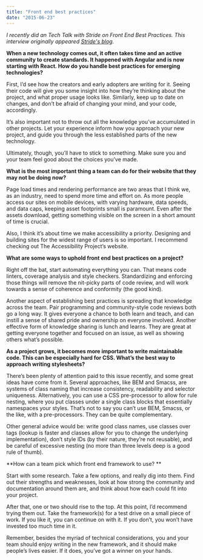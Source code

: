 ```yaml
---
title: "Front end best practices"
date: "2015-06-23"
---
```


_I recently did an Tech Talk with Stride on Front End Best Practices. This interview originally appeared [Stride's blog](http://www.stridenyc.com/blog/2015/6/17/stride-tech-talk-ian-mcnally-on-front-end-best-practices)._

**When a new technology comes out, it often takes time and an active community to create standards. It happened with Angular and is now starting with React. How do you handle best practices for emerging technologies?**

First, I’d see how the creators and early adopters are writing for it. Seeing their code will give you some insight into how they’re thinking about the project, and what proper usage looks like. Similarly, keep up to date on changes, and don’t be afraid of changing your mind, and your code, accordingly.

It’s also important not to throw out all the knowledge you’ve accumulated in other projects. Let your experience inform how you approach your new project, and guide you through the less established parts of the new technology.

Ultimately, though, you’ll have to stick to something. Make sure you and your team feel good about the choices you’ve made.

**What is the most important thing a team can do for their website that they may not be doing now?**

Page load times and rendering performance are two areas that I think we, as an industry, need to spend more time and effort on. As more people access our sites on mobile devices, with varying hardware, data speeds, and data caps, keeping asset footprints small is paramount. Even after the assets download, getting something visible on the screen in a short amount of time is crucial.

Also, I think it’s about time we make accessibility a priority. Designing and building sites for the widest range of users is so important. I recommend checking out The Accessibility Project’s website.

**What are some ways to uphold front end best practices on a project?**

Right off the bat, start automating everything you can. That means code linters, coverage analysis and style checkers. Standardizing and enforcing those things will remove the nit-picky parts of code review, and will work towards a sense of coherence and conformity (the good kind).

Another aspect of establishing best practices is spreading that knowledge across the team. Pair programming and community-style code reviews both go a long way. It gives everyone a chance to both learn and teach, and can instill a sense of shared pride and ownership on everyone involved. Another effective form of knowledge sharing is lunch and learns. They are great at getting everyone together and focused on an issue, as well as showing others what’s possible.

**As a project grows, it becomes more important to write maintainable code. This can be especially hard for CSS. What’s the best way to approach writing stylesheets?**

There’s been plenty of attention paid to this issue recently, and some great ideas have come from it. Several approaches, like BEM and Smacss, are systems of class naming that increase consistency, readability and selector uniqueness. Alternatively, you can use a CSS pre-processor to allow for rule nesting, where you put classes under a single class blocks that essentially namespaces your styles. That’s not to say you can’t use BEM, Smacss, or the like, with a pre-processors. They can be quite complementary.

Other general advice would be: write good class names, use classes over tags (lookup is faster and classes allow for you to change the underlying implementation), don’t style IDs (by their nature, they’re not reusable), and be careful of excessive nesting (no more than three levels deep is a good rule of thumb).

**How can a team pick which front end framework to use? **

Start with some research. Take a few options, and really dig into them. Find out their strengths and weaknesses, look at how strong the community and documentation around them are, and think about how each could fit into your project.

After that, one or two should rise to the top. At this point, I’d recommend trying them out. Take the framework(s) for a test drive on a small piece of work. If you like it, you can continue on with it. If you don’t, you won’t have invested too much time in it.

Remember, besides the myriad of technical considerations, you and your team should enjoy writing in the new framework, and it should make people’s lives easier. If it does, you’ve got a winner on your hands.
